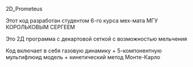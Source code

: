 2D_Prometeus

Этот код разработан студентом 6-го курса мех-мата МГУ  КОРОЛЬКОВЫМ СЕРГЕЕМ

Это 2Д программа с декартовой сеткой с возможностью мельчения

Код включает в себя газовую динамику + 5-компонентную мультифлюид модель + кинетический метод Монте-Карло


